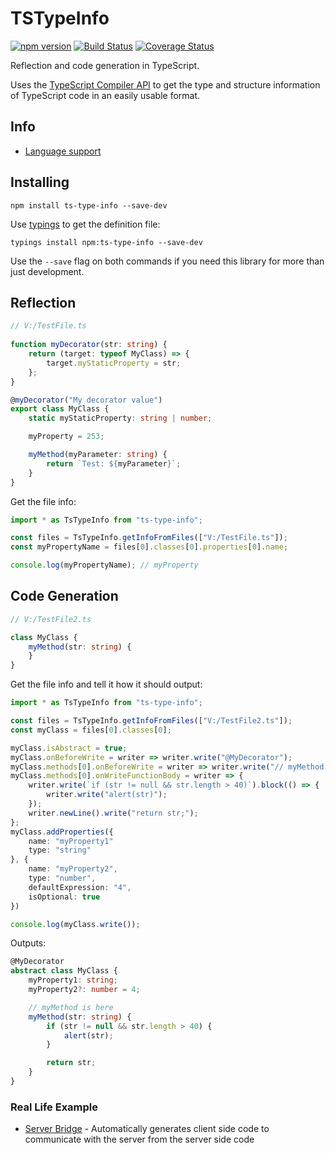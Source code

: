 ﻿TSTypeInfo
==========

[![npm version](https://badge.fury.io/js/ts-type-info.svg)](https://badge.fury.io/js/ts-type-info) [![Build Status](https://travis-ci.org/dsherret/ts-type-info.svg?branch=master)](https://travis-ci.org/dsherret/ts-type-info?branch=master)
[![Coverage Status](https://coveralls.io/repos/dsherret/ts-type-info/badge.svg?branch=master&service=github)](https://coveralls.io/github/dsherret/ts-type-info?branch=master)

Reflection and code generation in TypeScript.

Uses the [TypeScript Compiler API](https://github.com/Microsoft/TypeScript/wiki/Using-the-Compiler-API) to get the type and structure information of TypeScript code in an easily usable format.

## Info

* [Language support](https://github.com/dsherret/ts-type-info/wiki/Language-Support)

## Installing

```
npm install ts-type-info --save-dev
```

Use [typings](https://github.com/typings/typings) to get the definition file:

```
typings install npm:ts-type-info --save-dev
```

Use the `--save` flag on both commands if you need this library for more than just development.

## Reflection

```typescript
// V:/TestFile.ts
﻿
function myDecorator(str: string) {
    return (target: typeof MyClass) => {
        target.myStaticProperty = str;
    };
}

@myDecorator("My decorator value")
export class MyClass {
    static myStaticProperty: string | number;

    myProperty = 253;

    myMethod(myParameter: string) {
        return `Test: ${myParameter}`;
    }
}

```

Get the file info:

```typescript
import * as TsTypeInfo from "ts-type-info";

const files = TsTypeInfo.getInfoFromFiles(["V:/TestFile.ts"]);
const myPropertyName = files[0].classes[0].properties[0].name;

console.log(myPropertyName); // myProperty
```

## Code Generation

```typeScript
// V:/TestFile2.ts

class MyClass {
    myMethod(str: string) {
    }
}
```

Get the file info and tell it how it should output:

```typescript
import * as TsTypeInfo from "ts-type-info";

const files = TsTypeInfo.getInfoFromFiles(["V:/TestFile2.ts"]);
const myClass = files[0].classes[0];

myClass.isAbstract = true;
myClass.onBeforeWrite = writer => writer.write("@MyDecorator");
myClass.methods[0].onBeforeWrite = writer => writer.write("// myMethod is here");
myClass.methods[0].onWriteFunctionBody = writer => {
    writer.write(`if (str != null && str.length > 40)`).block(() => {
        writer.write("alert(str)");
    });
    writer.newLine().write("return str;");
};
myClass.addProperties({
    name: "myProperty1"
    type: "string"
}, {
    name: "myProperty2",
    type: "number",
    defaultExpression: "4",
    isOptional: true
})

console.log(myClass.write());
```

Outputs:

```typeScript
@MyDecorator
abstract class MyClass {
    myProperty1: string;
    myProperty2?: number = 4;

    // myMethod is here
    myMethod(str: string) {
        if (str != null && str.length > 40) {
            alert(str);
        }

        return str;
    }
}
```

### Real Life Example

* [Server Bridge](https://github.com/dsherret/server-bridge) - Automatically generates client side code to communicate with the server from the server side code
